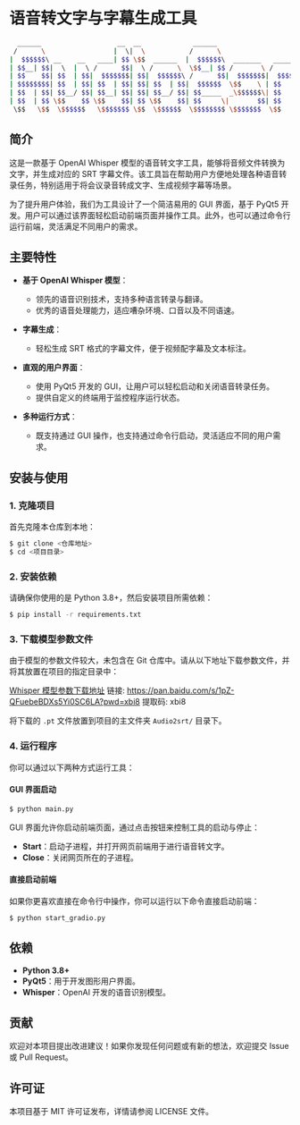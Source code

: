 # 语音转文字与字幕生成工具

```bash
  ______                   __  __             ______                        __     
 /      \                 |  \|  \           /      \                      |  \    
|  $$$$$$\ __    __   ____| $$ \$$  ______  |  $$$$$$\  _______   ______  _| $$_   
| $$__| $$|  \  |  \ /      $$|  \ /      \  \$$__| $$ /       \ /      \|   $$ \  
| $$    $$| $$  | $$|  $$$$$$$| $$|  $$$$$$\ /      $$|  $$$$$$$|  $$$$$$\\$$$$$$  
| $$$$$$$$| $$  | $$| $$  | $$| $$| $$  | $$|  $$$$$$  \$$    \ | $$   \$$ | $$ __ 
| $$  | $$| $$__/ $$| $$__| $$| $$| $$__/ $$| $$_____  _\$$$$$$\| $$       | $$|  \
| $$  | $$ \$$    $$ \$$    $$| $$ \$$    $$| $$     \|       $$| $$        \$$  $$
 \$$   \$$  \$$$$$$   \$$$$$$$ \$$  \$$$$$$  \$$$$$$$$ \$$$$$$$  \$$         \$$$$ 
```

## 简介

这是一款基于 OpenAI Whisper 模型的语音转文字工具，能够将音频文件转换为文字，并生成对应的 SRT 字幕文件。该工具旨在帮助用户方便地处理各种语音转录任务，特别适用于将会议录音转成文字、生成视频字幕等场景。

为了提升用户体验，我们为工具设计了一个简洁易用的 GUI 界面，基于 PyQt5 开发。用户可以通过该界面轻松启动前端页面并操作工具。此外，也可以通过命令行运行前端，灵活满足不同用户的需求。

## 主要特性

- **基于 OpenAI Whisper 模型**：
  - 领先的语音识别技术，支持多种语言转录与翻译。
  - 优秀的语音处理能力，适应嘈杂环境、口音以及不同语速。

- **字幕生成**：
  - 轻松生成 SRT 格式的字幕文件，便于视频配字幕及文本标注。

- **直观的用户界面**：
  - 使用 PyQt5 开发的 GUI，让用户可以轻松启动和关闭语音转录任务。
  - 提供自定义的终端用于监控程序运行状态。

- **多种运行方式**：
  - 既支持通过 GUI 操作，也支持通过命令行启动，灵活适应不同的用户需求。

## 安装与使用

### 1. 克隆项目

首先克隆本仓库到本地：

```bash
$ git clone <仓库地址>
$ cd <项目目录>
```

### 2. 安装依赖

请确保你使用的是 Python 3.8+，然后安装项目所需依赖：

```bash
$ pip install -r requirements.txt
```

### 3. 下载模型参数文件

由于模型的参数文件较大，未包含在 Git 仓库中。请从以下地址下载参数文件，并将其放置在项目的指定目录中：

[Whisper 模型参数下载地址](<https://pan.baidu.com/s/1pZ-QFuebeBDXs5Yi0SC6LA?pwd=xbi8>)
链接: https://pan.baidu.com/s/1pZ-QFuebeBDXs5Yi0SC6LA?pwd=xbi8 
提取码: xbi8

将下载的 `.pt` 文件放置到项目的主文件夹 `Audio2srt/` 目录下。

### 4. 运行程序

你可以通过以下两种方式运行工具：

#### GUI 界面启动

```bash
$ python main.py
```

GUI 界面允许你启动前端页面，通过点击按钮来控制工具的启动与停止：

- **Start**：启动子进程，并打开网页前端用于进行语音转文字。
- **Close**：关闭网页所在的子进程。

#### 直接启动前端

如果你更喜欢直接在命令行中操作，你可以运行以下命令直接启动前端：

```bash
$ python start_gradio.py
```

## 依赖

- **Python 3.8+**
- **PyQt5**：用于开发图形用户界面。
- **Whisper**：OpenAI 开发的语音识别模型。

## 贡献

欢迎对本项目提出改进建议！如果你发现任何问题或有新的想法，欢迎提交 Issue 或 Pull Request。

## 许可证

本项目基于 MIT 许可证发布，详情请参阅 LICENSE 文件。
